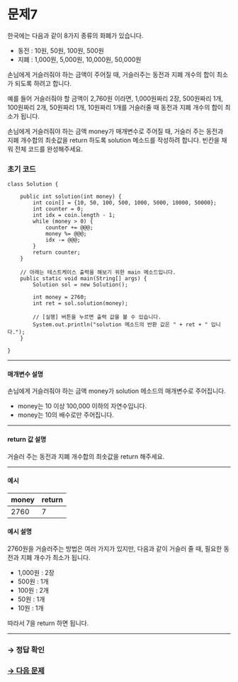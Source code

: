 # 문제7

한국에는 다음과 같이 8가지 종류의 화폐가 있습니다.

* 동전 : 10원, 50원, 100원, 500원
* 지폐 : 1,000원, 5,000원, 10,000원, 50,000원

손님에게 거슬러줘야 하는 금액이 주어질 때, 거슬러주는 동전과 지폐 개수의 합이 최소가 되도록 하려고 합니다.

예를 들어 거슬러줘야 할 금액이 2,760원 이라면, 1,000원짜리 2장, 500원짜리 1개, 100원짜리 2개, 50원짜리 1개, 10원짜리 1개를 거슬러줄 때 동전과 지폐 개수의 합이 최소가 됩니다.

손님에게 거슬러줘야 하는 금액 money가 매개변수로 주어질 때, 거슬러 주는 동전과 지폐 개수합의 최솟값을 return 하도록 solution 메소드를 작성하려 합니다. 빈칸을 채워 전체 코드를 완성해주세요.

### 초기 코드

```
class Solution {

    public int solution(int money) {
        int coin[] = {10, 50, 100, 500, 1000, 5000, 10000, 50000};
        int counter = 0;
        int idx = coin.length - 1;
        while (money > 0) {
            counter += @@@;
            money %= @@@;
            idx -= @@@;
        }
        return counter;
    }

    // 아래는 테스트케이스 출력을 해보기 위한 main 메소드입니다.
    public static void main(String[] args) {
        Solution sol = new Solution();
        
        int money = 2760;
        int ret = sol.solution(money);

        // [실행] 버튼을 누르면 출력 값을 볼 수 있습니다.
        System.out.println("solution 메소드의 반환 값은 " + ret + " 입니다.");
    }
    
}
```

---

#### 매개변수 설명
손님에게 거슬러줘야 하는 금액 money가 solution 메소드의 매개변수로 주어집니다.
* money는 10 이상 100,000 이하의 자연수입니다.
* money는 10의 배수로만 주어집니다.

---

#### return 값 설명
거슬러 주는 동전과 지폐 개수합의 최솟값을 return 해주세요.

---

#### 예시

| money | return |
|-------|--------|
| 2760  | 7      |

#### 예시 설명
2760원을 거슬러주는 방법은 여러 가지가 있지만, 다음과 같이 거슬러 줄 때, 필요한 동전과 지폐 개수가 최소가 됩니다.

* 1,000원 : 2장
* 500원 : 1개
* 100원 : 2개
* 50원 : 1개
* 10원 : 1개

따라서 7을 return 하면 됩니다.

---

### → 정답 확인

### [→ 다음 문제](https://github.com/tnehf18/cosPro/blob/main/java/ex_1st/ex_1st_02/no_08/ "cosPro 1급 Java 2차 8번 문제")
